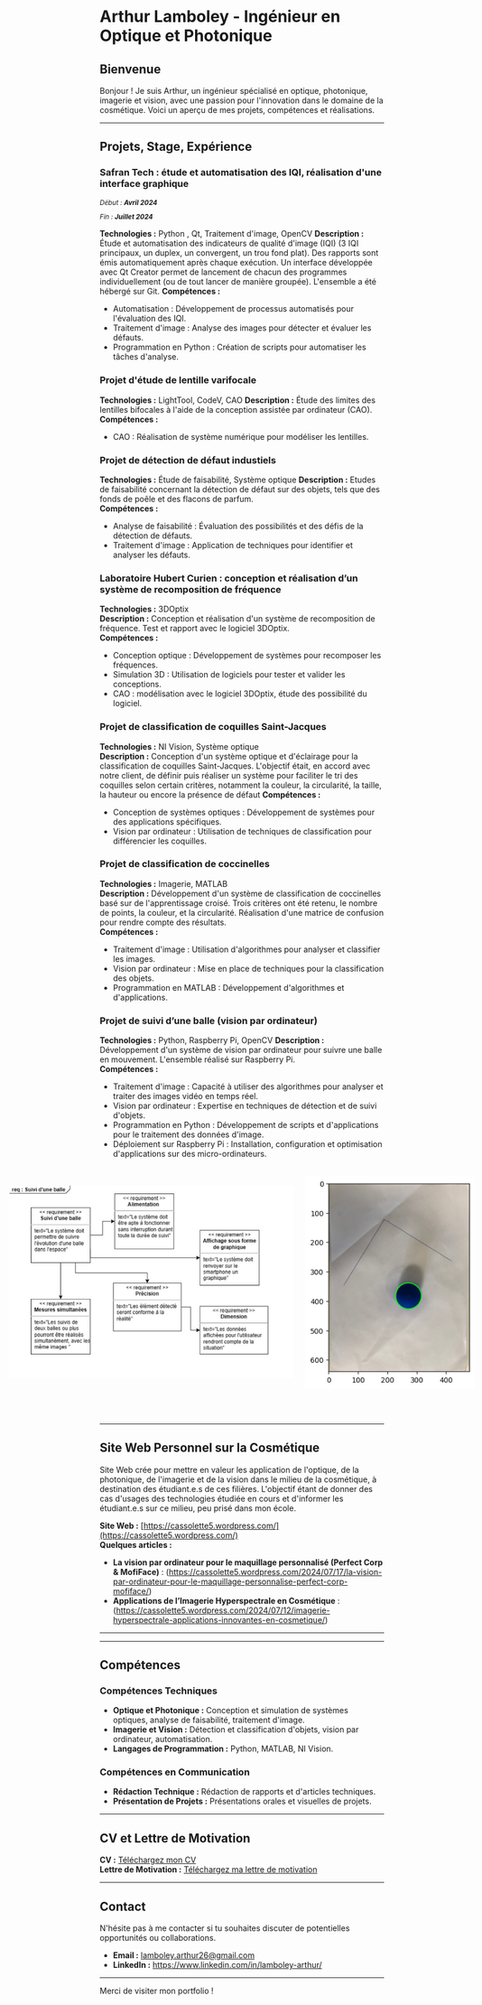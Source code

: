 # Arthur Lamboley - Ingénieur en Optique et Photonique

## Bienvenue

Bonjour ! Je suis Arthur, un ingénieur spécialisé en optique, photonique, imagerie et vision, avec une passion pour l'innovation dans le domaine de la cosmétique. Voici un aperçu de mes projets, compétences et réalisations.

---

## Projets, Stage, Expérience

### Safran Tech : étude et automatisation des IQI, réalisation d'une interface graphique
<p style="font-size: smaller; font-style: italic;">Début : <b> Avril 2024</b></p>
<p style="font-size: smaller; font-style: italic;">Fin : <b> Juillet 2024</b></p>

**Technologies :** Python , Qt, Traitement d'image, OpenCV
**Description :** Étude et automatisation des indicateurs de qualité d'image (IQI) (3 IQI principaux, un duplex, un convergent, un trou fond plat). Des rapports sont émis automatiquement après chaque exécution. Un interface développée avec Qt Creator permet de lancement de chacun des programmes individuellement (ou de tout lancer de manière groupée). L'ensemble a été hébergé sur Git. 
**Compétences :** 
- Automatisation : Développement de processus automatisés pour l'évaluation des IQI.
- Traitement d'image : Analyse des images pour détecter et évaluer les défauts.
- Programmation en Python : Création de scripts pour automatiser les tâches d'analyse.


### Projet d'étude de lentille varifocale

**Technologies :** LightTool, CodeV, CAO
**Description :** Étude des limites des lentilles bifocales à l'aide de la conception assistée par ordinateur (CAO).  
**Compétences :**
- CAO : Réalisation de système numérique pour modéliser les lentilles.


### Projet de détection de défaut industiels

**Technologies :** Étude de faisabilité, Système optique
**Description :** Etudes de faisabilité concernant la détection de défaut sur des objets, tels que des fonds de poêle et des flacons de parfum.  
**Compétences :** 
- Analyse de faisabilité : Évaluation des possibilités et des défis de la détection de défauts.
- Traitement d'image : Application de techniques pour identifier et analyser les défauts.


### Laboratoire Hubert Curien : conception et réalisation d’un système de recomposition de fréquence

**Technologies :** 3DOptix  
**Description :** Conception et réalisation d'un système de recomposition de fréquence. Test et rapport avec le logiciel 3DOptix.  
**Compétences :** 
- Conception optique : Développement de systèmes pour recomposer les fréquences.
- Simulation 3D : Utilisation de logiciels pour tester et valider les conceptions.
- CAO : modélisation avec le logiciel 3DOptix, étude des possibilité du logiciel.


### Projet de classification de coquilles Saint-Jacques

**Technologies :** NI Vision, Système optique  
**Description :** Conception d'un système optique et d'éclairage pour la classification de coquilles Saint-Jacques. L'objectif était, en accord avec notre client, de définir puis réaliser un système pour faciliter le tri des coquilles selon certain critères, notamment la couleur, la circularité, la taille, la hauteur ou encore la présence de défaut
**Compétences :** 
- Conception de systèmes optiques : Développement de systèmes pour des applications spécifiques.
- Vision par ordinateur : Utilisation de techniques de classification pour différencier les coquilles.


### Projet de classification de coccinelles

**Technologies :** Imagerie, MATLAB  
**Description :** Développement d'un système de classification de coccinelles basé sur de l'apprentissage croisé. Trois critères ont été retenu, le nombre de points, la couleur, et la circularité. Réalisation d'une matrice de confusion pour rendre compte des résultats.  
**Compétences :**
- Traitement d'image : Utilisation d'algorithmes pour analyser et classifier les images.
- Vision par ordinateur : Mise en place de techniques pour la classification des objets.
- Programmation en MATLAB : Développement d'algorithmes et d'applications.



### Projet de suivi d’une balle (vision par ordinateur) 

**Technologies :** Python, Raspberry Pi, OpenCV
**Description :** Développement d'un système de vision par ordinateur pour suivre une balle en mouvement. L'ensemble réalisé sur Raspberry Pi.  
**Compétences :**
- Traitement d'image : Capacité à utiliser des algorithmes pour analyser et traiter des images vidéo en temps réel.
- Vision par ordinateur : Expertise en techniques de détection et de suivi d'objets.
- Programmation en Python : Développement de scripts et d'applications pour le traitement des données d'image.
- Déploiement sur Raspberry Pi : Installation, configuration et optimisation d'applications sur des micro-ordinateurs.

<br>

<div style="display: flex; justify-content: center; align-items: center;">
  <img src="./assets/01.jpg" style="width: 555px; height: auto; margin: 0 10px; align-self: center;" />
  <img src="./assets/02.png" style="width: 300px; height: auto; margin: 0 10px; align-self: center;" />
</div>

<br><br>
  
---

## Site Web Personnel sur la Cosmétique

Site Web crée pour mettre en valeur les application de l'optique, de la photonique, de l'imagerie et de la vision dans le milieu de la cosmétique, à destination des étudiant.e.s de ces filières. L'objectif étant de donner des cas d'usages des technologies étudiée en cours et d'informer les étudiant.e.s sur ce milieu, peu prisé dans mon école. 

**Site Web :** [https://cassolette5.wordpress.com/](https://cassolette5.wordpress.com/)  
**Quelques articles :**
- **La vision par ordinateur pour le maquillage personnalisé (Perfect Corp & MofiFace)** : (https://cassolette5.wordpress.com/2024/07/17/la-vision-par-ordinateur-pour-le-maquillage-personnalise-perfect-corp-mofiface/)
- **Applications de l’Imagerie Hyperspectrale en Cosmétique** : (https://cassolette5.wordpress.com/2024/07/12/imagerie-hyperspectrale-applications-innovantes-en-cosmetique/)

---


---

## Compétences

### Compétences Techniques

- **Optique et Photonique :** Conception et simulation de systèmes optiques, analyse de faisabilité, traitement d'image.
- **Imagerie et Vision :** Détection et classification d'objets, vision par ordinateur, automatisation.
- **Langages de Programmation :** Python, MATLAB, NI Vision.

### Compétences en Communication

- **Rédaction Technique :** Rédaction de rapports et d'articles techniques.
- **Présentation de Projets :** Présentations orales et visuelles de projets.

---

## CV et Lettre de Motivation

**CV :** [Téléchargez mon CV](lien-vers-ton-cv)  
**Lettre de Motivation :** [Téléchargez ma lettre de motivation](lien-vers-ta-lettre-de-motivation)

---

## Contact

N'hésite pas à me contacter si tu souhaites discuter de potentielles opportunités ou collaborations.

- **Email :** [lamboley.arthur26@gmail.com](mailto:lamboley.arthur26@gmail.com)
- **LinkedIn :** https://www.linkedin.com/in/lamboley-arthur/

---

Merci de visiter mon portfolio !


